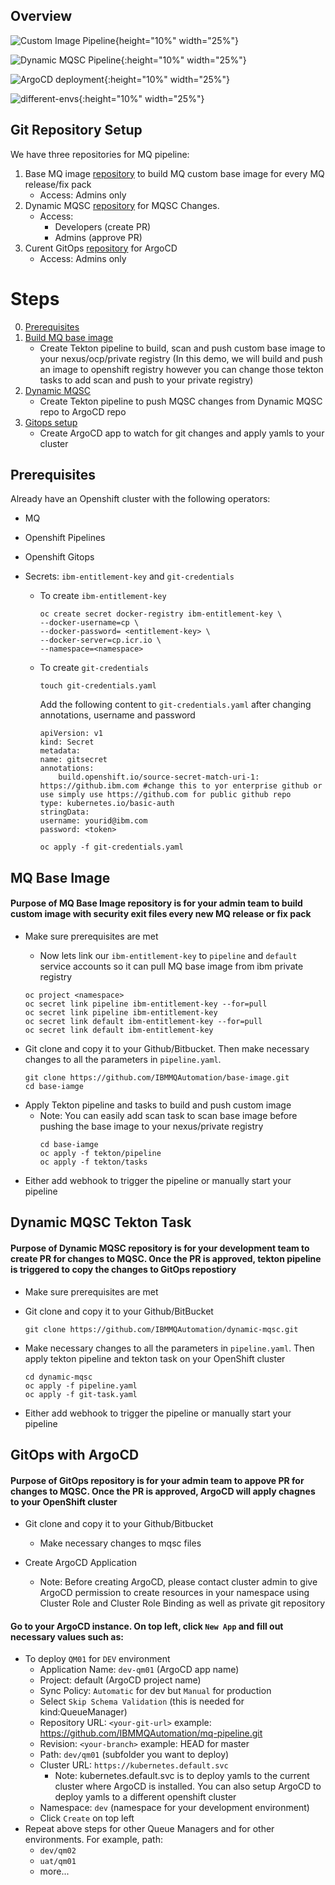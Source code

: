 ## Overview

![Custom Image Pipeline](/readme-images/custom-image.png){height="10%" width="25%"}

![Dynamic MQSC Pipeline](/readme-images/dynamic-mqsc-pipeline.png){:height="10%" width="25%"}

![ArgoCD deployment](/readme-images/argocd-app.png){:height="10%" width="25%"}

![different-envs](/readme-images/different-envs.png){:height="10%" width="25%"}

## Git Repository Setup

We have three repositories for MQ pipeline:

1. Base MQ image [repository](https://github.com/IBMMQAutomation/base-image) to build MQ custom base image for every MQ release/fix pack
   - Access: Admins only
2. Dynamic MQSC [repository](https://github.com/IBMMQAutomation/dynamic-mqsc) for MQSC Changes.
   - Access:
     - Developers (create PR)
     - Admins (approve PR)
3. Curent GitOps [repository](https://github.com/IBMMQAutomation/mq-pipeline.git) for ArgoCD
   - Access: Admins only

# Steps

0. [Prerequisites](#prerequisites)
1. [Build MQ base image](#MQ-Base-Image)
   - Create Tekton pipeline to build, scan and push custom base image to your nexus/ocp/private registry (In this demo, we will build and push an image to openshift registry however you can change those tekton tasks to add scan and push to your private registry)
2. [Dynamic MQSC](#Dynamic-MQSC-Tekton-Task)
   - Create Tekton pipeline to push MQSC changes from Dynamic MQSC repo to ArgoCD repo
3. [Gitops setup](#GitOps-with-ArgoCD)
   - Create ArgoCD app to watch for git changes and apply yamls to your cluster

## **Prerequisites**

Already have an Openshift cluster with the following operators:

- MQ
- Openshift Pipelines
- Openshift Gitops
- Secrets: `ibm-entitlement-key` and `git-credentials`

  - To create `ibm-entitlement-key`

    ```
    oc create secret docker-registry ibm-entitlement-key \
    --docker-username=cp \
    --docker-password= <entitlement-key> \
    --docker-server=cp.icr.io \
    --namespace=<namespace>
    ```

  - To create `git-credentials`

    ```
    touch git-credentials.yaml
    ```

    Add the following content to `git-credentials.yaml` after changing annotations, username and password

    ```
    apiVersion: v1
    kind: Secret
    metadata:
    name: gitsecret
    annotations:
        build.openshift.io/source-secret-match-uri-1: https://github.ibm.com #change this to yor enterprise github or use simply use https://github.com for public github repo
    type: kubernetes.io/basic-auth
    stringData:
    username: yourid@ibm.com
    password: <token>
    ```

    ```
    oc apply -f git-credentials.yaml
    ```

## MQ Base Image

#### **Purpose of MQ Base Image repository is for your admin team to build custom image with security exit files every new MQ release or fix pack**

- Make sure prerequisites are met

  - Now lets link our `ibm-entitlement-key` to `pipeline` and `default` service accounts so it can pull MQ base image from ibm private registry

  ```
  oc project <namespace>
  oc secret link pipeline ibm-entitlement-key --for=pull
  oc secret link pipeline ibm-entitlement-key
  oc secret link default ibm-entitlement-key --for=pull
  oc secret link default ibm-entitlement-key
  ```

* Git clone and copy it to your Github/Bitbucket. Then make necessary changes to all the parameters in `pipeline.yaml`.
  ```
  git clone https://github.com/IBMMQAutomation/base-image.git
  cd base-iamge
  ```

- Apply Tekton pipeline and tasks to build and push custom image
  - Note: You can easily add scan task to scan base image before pushing the base image to your nexus/private registry
    ```
    cd base-iamge
    oc apply -f tekton/pipeline
    oc apply -f tekton/tasks
    ```

* Either add webhook to trigger the pipeline or manually start your pipeline

## Dynamic MQSC Tekton Task

#### **Purpose of Dynamic MQSC repository is for your development team to create PR for changes to MQSC. Once the PR is approved, tekton pipeline is triggered to copy the changes to GitOps repostiory**

- Make sure prerequisites are met

- Git clone and copy it to your Github/BitBucket
  ```
  git clone https://github.com/IBMMQAutomation/dynamic-mqsc.git
  ```
- Make necessary changes to all the parameters in `pipeline.yaml`. Then apply tekton pipeline and tekton task on your OpenShift cluster

  ```
  cd dynamic-mqsc
  oc apply -f pipeline.yaml
  oc apply -f git-task.yaml
  ```

* Either add webhook to trigger the pipeline or manually start your pipeline

## GitOps with ArgoCD

#### **Purpose of GitOps repository is for your admin team to appove PR for changes to MQSC. Once the PR is approved, ArgoCD will apply chagnes to your OpenShift cluster**

- Git clone and copy it to your Github/Bitbucket

  - Make necessary changes to mqsc files

- Create ArgoCD Application
  - Note: Before creating ArgoCD, please contact cluster admin to give ArgoCD permission to create resources in your namespace using Cluster Role and Cluster Role Binding as well as private git repository

#### Go to your ArgoCD instance. On top left, click `New App` and fill out necessary values such as:

- To deploy `QM01` for `DEV` environment
  - Application Name: `dev-qm01` (ArgoCD app name)
  - Project: default (ArgoCD project name)
  - Sync Policy: `Automatic` for dev but `Manual` for production
  - Select `Skip Schema Validation` (this is needed for kind:QueueManager)
  - Repository URL: `<your-git-url>` example: https://github.com/IBMMQAutomation/mq-pipeline.git
  - Revision: `<your-branch>` example: HEAD for master
  - Path: `dev/qm01` (subfolder you want to deploy)
  - Cluster URL: `https://kubernetes.default.svc`
    - Note: kubernetes.default.svc is to deploy yamls to the current cluster where ArgoCD is installed. You can also setup ArgoCD to deploy yamls to a different openshift cluster
  - Namespace: `dev` (namespace for your development environment)
  - Click `Create` on top left
- Repeat above steps for other Queue Managers and for other environments. For example, path:
  - `dev/qm02`
  - `uat/qm01`
  - more...
